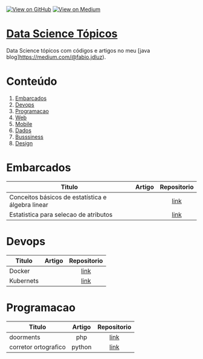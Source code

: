 [![View on GitHub](https://img.shields.io/badge/GitHub-View_on_GitHub-blue?logo=GitHub)](https://github.com/binhojulix/machine-learning)  [![View on Medium](https://img.shields.io/badge/Medium-View%20on%20Medium-red?logo=medium)](https://medium.com/@fabio.jdluz) 
# [Data Science Tópicos](https://github.com/binhojulix/machine-learning)
Data Science tópicos com códigos e artigos no meu [java blog]https://medium.com/@fabio.jdluz). 



# Conteúdo

1.  [Embarcados](#embarcados)
2.  [Devops](#devops)
3.  [Programacao](#programacao)
4.  [Web](#web)
5.  [Mobile](#mobile)
6.  [Dados](#dados)
7.  [Busssiness](#bussiness)
8.  [Design](#design)


# Embarcados
| Titulo        | Artigo           | Repositorio  |
| ------------- |:-------------:| :-----:|
| Conceitos	básicos	de	estatística	e	álgebra	linear | | [link](https://github.com/binhojulix/ciencias-de-dados/tree/master/Estat%C3%ADstica) |
| Estatistica para selecao de atributos | | [link](https://github.com/binhojulix/ciencias-de-dados/blob/master/Estat%C3%ADstica/estatistica_para_selecao_de_atributo.ipynb) |



# Devops
| Titulo        | Artigo           | Repositorio  |
| ------------- |:-------------:| :-----:|
| Docker | | [link](https://github.com/binhojulix/ciencias-de-dados/tree/master/Estat%C3%ADstica) |
| Kubernets | | [link](https://github.com/binhojulix/ciencias-de-dados/tree/master/Estat%C3%ADstica) |


# Programacao
| Titulo        | Artigo           | Repositorio  |
| ------------- |:-------------:| :-----:|
| doorments | php | [link](https://github.com/binhojulix/portfolio/tree/master/programacao/php/doorments) |
| corretor ortografico| python | [link](https://github.com/binhojulix/portfolio/tree/master/programacao/python/corretor-ortografico) |

